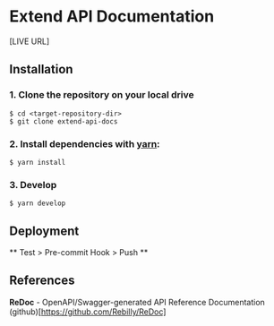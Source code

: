 # Extend API Documentation

[LIVE URL]



## Installation

### 1. Clone the repository on your local drive
```
$ cd <target-repository-dir>
$ git clone extend-api-docs
```

### 2. Install dependencies with [yarn](yarnpkg.com):
```
$ yarn install
```

### 3. Develop
```
$ yarn develop
```


## Deployment
** Test > Pre-commit Hook > Push **


## References
**ReDoc** - OpenAPI/Swagger-generated API Reference Documentation (github)[https://github.com/Rebilly/ReDoc]
